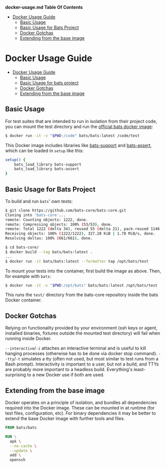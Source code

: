 <!-- START doctoc generated TOC please keep comment here to allow auto update -->
<!-- DON'T EDIT THIS SECTION, INSTEAD RE-RUN doctoc TO UPDATE -->
**docker-usage.md Table Of Contents**

- [Docker Usage Guide](#docker-usage-guide)
  - [Basic Usage](#basic-usage)
  - [Basic Usage for Bats Project](#basic-usage-for-bats-project)
  - [Docker Gotchas](#docker-gotchas)
  - [Extending from the base image](#extending-from-the-base-image)

<!-- END doctoc generated TOC please keep comment here to allow auto update -->

# Docker Usage Guide

- [Docker Usage Guide](#docker-usage-guide)
  - [Basic Usage](#basic-usage)
  - [Basic Usage for bats project](#basic-usage-for-bats-project)
  - [Docker Gotchas](#docker-gotchas)
  - [Extending from the base image](#extending-from-the-base-image)

## Basic Usage

For test suites that are intended to run in isolation from their project code, you can mount the test directory and run the [official bats docker image](https://hub.docker.com/r/bats/bats):

```bash
$ docker run -it -v "$PWD:/code" bats/bats:latest /code/test
```

This Docker image includes libraries like [bats-support](https://github.com/bats-core/bats-support) and [bats-assert](https://github.com/bats-core/bats-assert), which can be loaded in `setup` like this:

```bash
setup() {
    bats_load_library bats-support
    bats_load_library bats-assert
}
```

## Basic Usage for Bats Project

To build and run `bats`' own tests:

```bash
$ git clone https://github.com/bats-core/bats-core.git
Cloning into 'bats-core'...
remote: Counting objects: 1222, done.
remote: Compressing objects: 100% (53/53), done.
remote: Total 1222 (delta 34), reused 55 (delta 21), pack-reused 1146
Receiving objects: 100% (1222/1222), 327.28 KiB | 1.70 MiB/s, done.
Resolving deltas: 100% (661/661), done.

$ cd bats-core/
$ docker build --tag bats/bats:latest .
...
$ docker run -it bats/bats:latest --formatter tap /opt/bats/test
```

To mount your tests into the container, first build the image as above. Then, for example with `bats`:

```bash
$ docker run -it -v "$PWD:/opt/bats" bats/bats:latest /opt/bats/test
```

This runs the `test/` directory from the bats-core repository inside the bats Docker container.

## Docker Gotchas

Relying on functionality provided by your environment (ssh keys or agent, installed binaries, fixtures outside the mounted test directory) will fail when running inside Docker.

`--interactive`/`-i` attaches an interactive terminal and is useful to kill hanging processes (otherwise has to be done via docker stop command). `--tty`/`-t` simulates a tty (often not used, but most similar to test runs from a Bash prompt). Interactivity is important to a user, but not a build, and TTYs are probably more important to a headless build. Everything's least-surprising to a new Docker use if both are used.

## Extending from the base image

Docker operates on a principle of isolation, and bundles all dependencies required into the Docker image. These can be mounted in at runtime (for test files, configuration, etc). For binary dependencies it may be better to extend the base Docker image with further tools and files.

```dockerfile
FROM bats/bats

RUN \
  apk \
  --no-cache \
  --update \
  add \
  openssh

```
